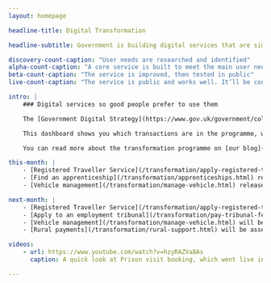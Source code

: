 ```yaml
---
layout: homepage

headline-title: Digital Transformation

headline-subtitle: Government is building digital services that are simpler, clearer and faster to use. We’re starting with these 25 services. You can follow our progress on this page.

discovery-count-caption: "User needs are researched and identified"
alpha-count-caption: "A core service is built to meet the main user needs"
beta-count-caption: "The service is improved, then tested in public"
live-count-caption: "The service is public and works well. It’ll be continually improved to meet user needs"

intro: |
    ### Digital services so good people prefer to use them

    The [Government Digital Strategy](https://www.gov.uk/government/collections/government-digital-strategy-reports-and-research) and [departmental digital strategies](https://www.gov.uk/government/collections/government-digital-strategy-reports-and-research#departmental-digital-strategies) commit us to the redesigning and rebuilding of 25 significant ‘exemplar’ services. We’re going to make them simpler, clearer and faster to use. All these are to meet the [Digital By Default Service Standard](https://www.gov.uk/service-manual/digital-by-default) that was introduced in April 2014 and be accessible to the public by March 2015.

    This dashboard shows you which transactions are in the programme, what progress is being made, and the estimated scale of the digital service.

    You can read more about the transformation programme on [our blog](https://digitaltransformation.blog.gov.uk/).

this-month: |
    - [Registered Traveller Service](/transformation/apply-registered-traveller.html) passed its live Service Standard assessment
    - [Find an apprenticeship](/transformation/apprenticeships.html) released a public beta
    - [Vehicle management](/transformation/manage-vehicle.html) released a public beta

next-month: |
    - [Registered Traveller Service](/transformation/apply-registered-traveller.html) will released as a live service
    - [Apply to an employment tribunal](/transformation/pay-tribunal-fees.html) will have a live Service Standard assessment
    - [Vehicle management](/transformation/manage-vehicle.html) will be assessed under the Service Standard before moving into public beta
    - [Rural payments](/transformation/rural-support.html) will be assessed under the Service Standard before moving into public beta

videos:
    - url: https://www.youtube.com/watch?v=hzyRAZVaBAs
      caption: A quick look at Prison visit booking, which went live in September 2014

---
```



